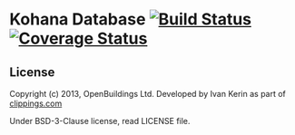 # Kohana Database [![Build Status](https://travis-ci.org/OpenBuildings/kohana-database.png?branch=master)](https://travis-ci.org/OpenBuildings/kohana-database) [![Coverage Status](https://coveralls.io/repos/OpenBuildings/kohana-database/badge.png?branch=master)](https://coveralls.io/r/OpenBuildings/kohana-database?branch=master)

## License

Copyright (c) 2013, OpenBuildings Ltd. Developed by Ivan Kerin as part of [clippings.com](http://clippings.com)

Under BSD-3-Clause license, read LICENSE file.